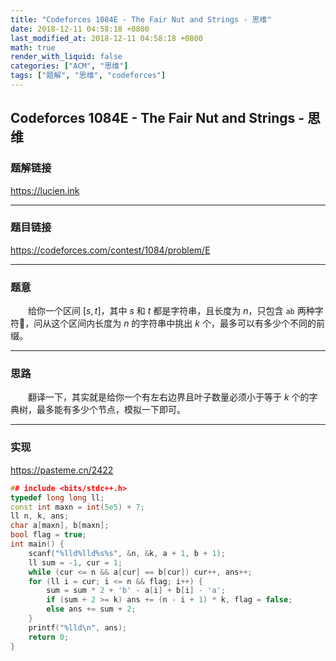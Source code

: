 ```yaml
---
title: "Codeforces 1084E - The Fair Nut and Strings - 思维"
date: 2018-12-11 04:58:18 +0800
last_modified_at: 2018-12-11 04:58:18 +0800
math: true
render_with_liquid: false
categories: ["ACM", "思维"]
tags: ["题解", "思维", "codeforces"]
---
```


## Codeforces 1084E - The Fair Nut and Strings - 思维

### 题解链接

https://lucien.ink

---
### 题目链接

https://codeforces.com/contest/1084/problem/E

---
### 题意

&emsp;&emsp;给你一个区间 $[s, t]$，其中 $s$ 和 $t$ 都是字符串，且长度为 $n$，只包含 `ab` 两种字符，问从这个区间内长度为 $n$ 的字符串中挑出 $k$ 个，最多可以有多少个不同的前缀。

---
### 思路

&emsp;&emsp;翻译一下，其实就是给你一个有左右边界且叶子数量必须小于等于 $k$ 个的字典树，最多能有多少个节点，模拟一下即可。

---
### 实现

https://pasteme.cn/2422

```cpp
## include <bits/stdc++.h>
typedef long long ll;
const int maxn = int(5e5) + 7;
ll n, k, ans;
char a[maxn], b[maxn];
bool flag = true;
int main() {
    scanf("%lld%lld%s%s", &n, &k, a + 1, b + 1);
    ll sum = -1, cur = 1;
    while (cur <= n && a[cur] == b[cur]) cur++, ans++;
    for (ll i = cur; i <= n && flag; i++) {
        sum = sum * 2 + 'b' - a[i] + b[i] - 'a';
        if (sum + 2 >= k) ans += (n - i + 1) * k, flag = false;
        else ans += sum + 2;
    }
    printf("%lld\n", ans);
    return 0;
}
```